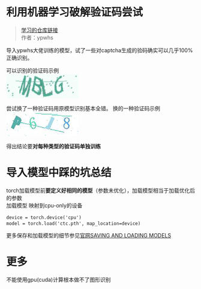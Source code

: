 # 利用机器学习破解验证码尝试

> [学习的仓库链接](https://github.com/ypwhs/captcha_break)  
> 作者：ypwhs

导入ypwhs大佬训练的模型，试了一些对captcha生成的验码确实可以几乎100%正确识别。  

可以识别的验证码示例  
![可以识别的验证码](.\cracked_captchas\MBLG.jpg)

尝试换了一种验证码用原模型识别基本全错。
换的一种验证码示例  
![换的一种验证码示例](.\other_captchas\101.jpg)

得出结论要**对每种类型的验证码单独训练**  

# 导入模型中踩的坑总结  
torch加载模型前**要定义好相同的模型**（参数未优化），加载模型相当于加载优化后的参数  
加载模型 映射到cpu-only的设备  
```
device = torch.device('cpu')
model = torch.load('ctc.pth', map_location=device)
```

更多保存和加载模型的细节参见[官网SAVING AND LOADING MODELS](https://pytorch.org/tutorials/beginner/saving_loading_models.html#saving-multiple-models-in-one-file)

# 更多

不能使用gpu(cuda)计算根本做不了图形识别  




